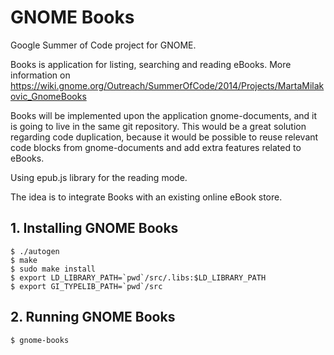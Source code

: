# GNOME Books

Google Summer of Code project for GNOME.

Books is application for listing, searching and reading eBooks.
More information on https://wiki.gnome.org/Outreach/SummerOfCode/2014/Projects/MartaMilakovic_GnomeBooks

Books will be implemented upon the application gnome-documents, and it is going to live in the same git repository. This would be a great solution regarding code duplication, because it would be possible to reuse relevant code blocks from gnome-documents and add extra features related to eBooks.

Using epub.js library for the reading mode.

The idea is to integrate Books with an existing online eBook store.

## 1. Installing GNOME Books

    $ ./autogen
    $ make
    $ sudo make install
    $ export LD_LIBRARY_PATH=`pwd`/src/.libs:$LD_LIBRARY_PATH
    $ export GI_TYPELIB_PATH=`pwd`/src

## 2. Running GNOME Books

    $ gnome-books
